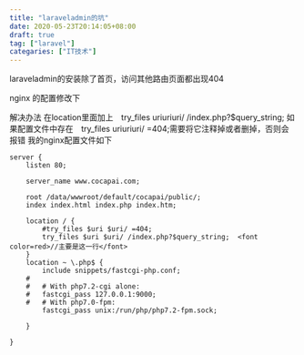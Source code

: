 ```yaml
---
title: "laraveladmin的坑"
date: 2020-05-23T20:14:05+08:00
draft: true
tag: ["laravel"]
categaries: ["IT技术"]
---
```


laraveladmin的安装除了首页，访问其他路由页面都出现404

nginx 的配置修改下

解决办法
在location里面加上　try_files uriuriuri/ /index.php?$query_string;
如果配置文件中存在　try_files uriuriuri/ =404;需要将它注释掉或者删掉，否则会报错
我的nginx配置文件如下

```nginx
server {
    listen 80;

    server_name www.cocapai.com;
    
    root /data/wwwroot/default/cocapai/public/;
    index index.html index.php index.htm;
    
    location / {
        #try_files $uri $uri/ =404;
        try_files $uri $uri/ /index.php?$query_string;  <font color=red>//主要是这一行</font>
    }
    location ~ \.php$ {
        include snippets/fastcgi-php.conf;
    #
    #   # With php7.2-cgi alone:
    #   fastcgi_pass 127.0.0.1:9000;
    #   # With php7.0-fpm:
        fastcgi_pass unix:/run/php/php7.2-fpm.sock;
    
    }

}
```